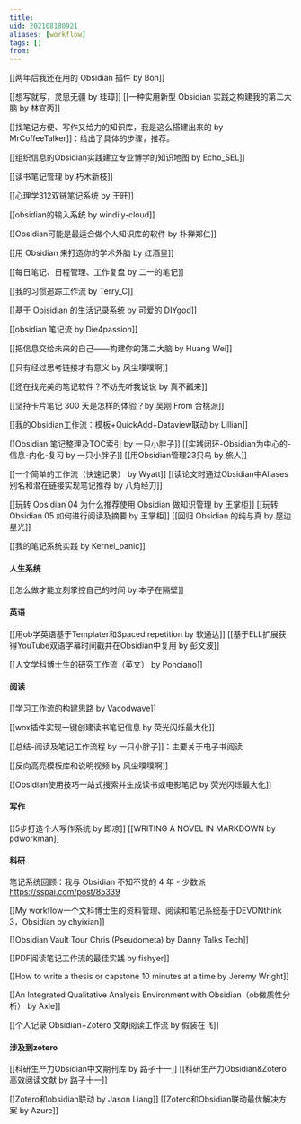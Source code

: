 ```yaml
---
title: 
uid: 202108180921
aliases: [workflow]
tags: []
from: 
---
```

[[两年后我还在用的 Obsidian 插件 by Bon]]

[[想写就写，灵思无疆 by 珪璋]]
[[一种实用新型 Obsidian 实践之构建我的第二大脑 by 林宜丙]]

[[找笔记方便、写作又给力的知识库，我是这么搭建出来的 by MrCoffeeTalker]]：给出了具体的步骤，推荐。

[[组织信息的Obsidian实践建立专业博学的知识地图 by Echo_SEL]]

[[读书笔记管理 by 朽木新枝]]

[[心理学312双链笔记系统 by 王旰]]

[[obsidian的输入系统 by windily-cloud]]

[[Obsidian可能是最适合做个人知识库的软件 by 朴禅郑仁]]

[[用 Obsidian 来打造你的学术外脑 by 红酒皇]] 

[[每日笔记、日程管理、工作复盘 by 二一的笔记]]

[[我的习惯追踪工作流 by Terry_C]]

[[基于 Obisidian 的生活记录系统 by 可爱的 DIYgod]]

[[obsidian 笔记流 by Die4passion]]

[[把信息交给未来的自己——构建你的第二大脑 by Huang Wei]]

[[只有经过思考链接才有意义 by 风尘噗噗啊]]

[[还在找完美的笔记软件？不妨先听我说说 by 真不瓤来]]

[[坚持卡片笔记 300 天是怎样的体验？by 吴刚 From 合桃派]]

[[我的Obsidian工作流：模板+QuickAdd+Dataview联动 by Lillian]]


[[Obsidian 笔记整理及TOC索引 by 一只小胖子]]
[[实践闭环-Obsidian为中心的-信息-内化-复习  by 一只小胖子]]
[[用Obsidian管理23只鸟 by 旅人]]

[[一个简单的工作流（快速记录） by Wyatt]]
 [[读论文时通过Obsidian中Aliases别名和潜在链接实现笔记推荐 by 八角经刀]]

[[玩转 Obsidian 04 为什么推荐使用 Obsidian 做知识管理 by 王掌柜]]
[[玩转 Obsidian 05 如何进行阅读及摘要  by 王掌柜]]
[[回归 Obsidian 的纯与真 by 屋边星光]]

[[我的笔记系统实践 by Kernel_panic]]
#### 人生系统
[[怎么做才能立刻掌控自己的时间 by 本子在隔壁]]
#### 英语
[[用ob学英语基于Templater和Spaced repetition by 软通达]]
[[基于ELL扩展获得YouTube双语字幕时间戳并在Obsidian中复用 by 彭文波]]

[[人文学科博士生的研究工作流（英文） by Ponciano]]


#### 阅读
[[学习工作流的构建思路 by Vacodwave]]

[[wox插件实现一键创建读书笔记信息 by 荧光闪烁最大化]]

[[总结-阅读及笔记工作流程 by 一只小胖子]]：主要关于电子书阅读

[[反向高亮模板库和说明视频 by 风尘噗噗啊]]

[[Obsidian使用技巧一站式搜索并生成读书或电影笔记 by 荧光闪烁最大化]]
#### 写作
[[5步打造个人写作系统 by 即凉]]
[[WRITING A NOVEL IN MARKDOWN by pdworkman]]
#### 科研

笔记系统回顾：我与 Obsidian 不知不觉的 4 年 - 少数派
https://sspai.com/post/85339

[[My workflow一个文科博士生的资料管理、阅读和笔记系统基于DEVONthink 3，Obsidian by chyixian]]

[[Obsidian Vault Tour Chris (Pseudometa)  by  Danny Talks Tech]]

[[PDF阅读笔记工作流的最佳实践 by fishyer]]

[[How to write a thesis or capstone 10 minutes at a time by Jeremy Wright]]

[[An Integrated Qualitative Analysis Environment with Obsidian（ob做质性分析） by Axle]]

[[个人记录 Obsidian+Zotero 文献阅读工作流 by 假装在飞]]
#### 涉及到zotero
[[科研生产力Obsidian中文期刊库 by 路子十一]]
[[科研生产力Obsidian&Zotero高效阅读文献  by 路子十一]]

[[Zotero和obsidian联动 by Jason Liang]]
[[Zotero和Obsidian联动最优解决方案 by Azure]]